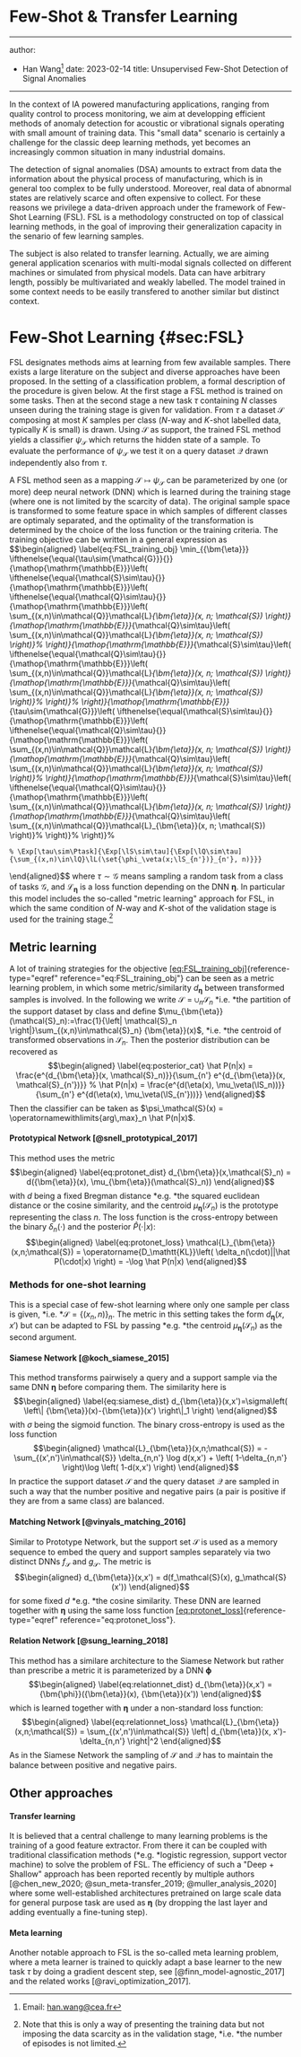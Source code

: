 # Few-Shot & Transfer Learning

---
author:
- Han Wang[^1]
date: 2023-02-14
title:  Unsupervised Few-Shot Detection of Signal Anomalies
---

In the context of IA powered manufacturing applications, ranging from
quality control to process monitoring, we aim at developping efficient
methods of anomaly detection for acoustic or vibrational signals
operating with small amount of training data. This "small data" scenario
is certainly a challenge for the classic deep learning methods, yet
becomes an increasingly common situation in many industrial domains.

The detection of signal anomalies (DSA) amounts to extract from data the
information about the physical process of manufacturing, which is in
general too complex to be fully understood. Moreover, real data of
abnormal states are relatively scarce and often expensive to collect.
For these reasons we privilege a data-driven approach under the
framework of Few-Shot Learning (FSL). FSL is a methodology constructed
on top of classical learning methods, in the goal of improving their
generalization capacity in the senario of few learning samples.

The subject is also related to transfer learning. Actually, we are
aiming general application scenarios with multi-modal signals collected
on different machines or simulated from physical models. Data can have
arbitrary length, possibly be multivariated and weakly labelled. The
model trained in some context needs to be easily transfered to another
similar but distinct context.

# Few-Shot Learning {#sec:FSL}

FSL designates methods aims at learning from few available samples.
There exists a large literature on the subject and diverse approaches
have been proposed. In the setting of a classification problem, a formal
description of the procedure is given below. At the first stage a FSL
method is trained on some tasks. Then at the second stage a new task
$\tau$ containing $N$ classes unseen during the training stage is given
for validation. From $\tau$ a dataset $\mathcal{S}$ composing at most
$K$ samples per class ($N$-way and $K$-shot labelled data, typically $K$
is small) is drawn. Using $\mathcal{S}$ as support, the trained FSL
method yields a classifier $\psi_\mathcal{S}$ which returns the hidden
state of a sample. To evaluate the performance of $\psi_\mathcal{S}$ we
test it on a query dataset $\mathcal{Q}$ drawn independently also from
$\tau$.

A FSL method seen as a mapping $\mathcal{S}\mapsto \psi_\mathcal{S}$ can
be parameterized by one (or more) deep neural network (DNN) which is
learned during the training stage (where one is not limited by the
scarcity of data). The original sample space is transformed to some
feature space in which samples of different classes are optimaly
separated, and the optimality of the transformation is determined by the
choice of the loss function or the training criteria. The training
objective can be written in a general expression as $$\begin{aligned}
    \label{eq:FSL_training_obj}
    \min_{{\bm{\eta}}}
\ifthenelse{\equal{\tau\sim{\mathcal{G}}}{}}{\mathop{\mathrm{\mathbb{E}}}\left(
\ifthenelse{\equal{\mathcal{S}\sim\tau}{}}{\mathop{\mathrm{\mathbb{E}}}\left(
\ifthenelse{\equal{\mathcal{Q}\sim\tau}{}}{\mathop{\mathrm{\mathbb{E}}}\left( \sum_{(x,n)\in\mathcal{Q}}\mathcal{L}_{\bm{\eta}}(x, n; \mathcal{S}) \right)}{\mathop{\mathrm{\mathbb{E}}}_{\mathcal{Q}\sim\tau}\left( \sum_{(x,n)\in\mathcal{Q}}\mathcal{L}_{\bm{\eta}}(x, n; \mathcal{S}) \right)}%
 \right)}{\mathop{\mathrm{\mathbb{E}}}_{\mathcal{S}\sim\tau}\left(
\ifthenelse{\equal{\mathcal{Q}\sim\tau}{}}{\mathop{\mathrm{\mathbb{E}}}\left( \sum_{(x,n)\in\mathcal{Q}}\mathcal{L}_{\bm{\eta}}(x, n; \mathcal{S}) \right)}{\mathop{\mathrm{\mathbb{E}}}_{\mathcal{Q}\sim\tau}\left( \sum_{(x,n)\in\mathcal{Q}}\mathcal{L}_{\bm{\eta}}(x, n; \mathcal{S}) \right)}%
 \right)}%
 \right)}{\mathop{\mathrm{\mathbb{E}}}_{\tau\sim{\mathcal{G}}}\left(
\ifthenelse{\equal{\mathcal{S}\sim\tau}{}}{\mathop{\mathrm{\mathbb{E}}}\left(
\ifthenelse{\equal{\mathcal{Q}\sim\tau}{}}{\mathop{\mathrm{\mathbb{E}}}\left( \sum_{(x,n)\in\mathcal{Q}}\mathcal{L}_{\bm{\eta}}(x, n; \mathcal{S}) \right)}{\mathop{\mathrm{\mathbb{E}}}_{\mathcal{Q}\sim\tau}\left( \sum_{(x,n)\in\mathcal{Q}}\mathcal{L}_{\bm{\eta}}(x, n; \mathcal{S}) \right)}%
 \right)}{\mathop{\mathrm{\mathbb{E}}}_{\mathcal{S}\sim\tau}\left(
\ifthenelse{\equal{\mathcal{Q}\sim\tau}{}}{\mathop{\mathrm{\mathbb{E}}}\left( \sum_{(x,n)\in\mathcal{Q}}\mathcal{L}_{\bm{\eta}}(x, n; \mathcal{S}) \right)}{\mathop{\mathrm{\mathbb{E}}}_{\mathcal{Q}\sim\tau}\left( \sum_{(x,n)\in\mathcal{Q}}\mathcal{L}_{\bm{\eta}}(x, n; \mathcal{S}) \right)}%
 \right)}%
 \right)}%

    % \Exp[\tau\sim\Ptask]{\Exp[\lS\sim\tau]{\Exp[\lQ\sim\tau]{\sum_{(x,n)\in\lQ}\lL(\set{\phi_\veta(x;\lS_{n'})}_{n'}, n)}}}
\end{aligned}$$ where $\tau\sim{\mathcal{G}}$ means sampling a random
task from a class of tasks ${\mathcal{G}}$, and
$\mathcal{L}_{\bm{\eta}}$ is a loss function depending on the DNN
${\bm{\eta}}$. In particular this model includes the so-called "metric
learning" approach for FSL, in which the same condition of $N$-way and
$K$-shot of the validation stage is used for the training stage.[^2]

## Metric learning

A lot of training strategies for the objective
[\[eq:FSL_training_obj\]](#eq:FSL_training_obj){reference-type="eqref"
reference="eq:FSL_training_obj"} can be seen as a metric learning
problem, in which some metric/similarity $d_{\bm{\eta}}$ between
transformed samples is involved. In the following we write
$\mathcal{S}=\cup_n \mathcal{S}_n$ *i.e. *the partition of the support
dataset by class and define
$\mu_{\bm{\eta}}(\mathcal{S}_n):=\frac{1}{\left| \mathcal{S}_n \right|}\sum_{(x,n)\in\mathcal{S}_n} {\bm{\eta}}(x)$,
*i.e. *the centroid of transformed observations in $\mathcal{S}_n$. Then
the posterior distribution can be recovered as $$\begin{aligned}
    \label{eq:posterior_cat}
    \hat P(n|x) = \frac{e^{d_{\bm{\eta}}(x, \mathcal{S}_n)}}{\sum_{n'} e^{d_{\bm{\eta}}(x, \mathcal{S}_{n'})}}
    % \hat P(n|x) = \frac{e^{d(\eta(x), \mu_\veta(\lS_n))}}{\sum_{n'} e^{d(\eta(x), \mu_\veta(\lS_{n'}))}}
\end{aligned}$$ Then the classifier can be taken as
$\psi_\mathcal{S}(x) = \operatornamewithlimits{arg\,max}_n \hat P(n|x)$.

#### Prototypical Network [@snell_prototypical_2017]

This method uses the metric $$\begin{aligned}
    \label{eq:protonet_dist}
    d_{\bm{\eta}}(x,\mathcal{S}_n) = d({\bm{\eta}}(x), \mu_{\bm{\eta}}(\mathcal{S}_n))
\end{aligned}$$ with $d$ being a fixed Bregman distance *e.g. *the
squared euclidean distance or the cosine similarity, and the centroid
$\mu_{\bm{\eta}}(\mathcal{S}_n)$ is the prototype representing the class
$n$. The loss function is the cross-entropy between the binary
$\delta_n(\cdot)$ and the posterior $\hat P(\cdot|x)$: $$\begin{aligned}
    \label{eq:protonet_loss}
    \mathcal{L}_{\bm{\eta}}(x,n;\mathcal{S}) = \operatorname{D_\mathtt{KL}}\left( \delta_n(\cdot)||\hat P(\cdot|x) \right) =  -\log \hat P(n|x)
\end{aligned}$$

### Methods for one-shot learning

This is a special case of few-shot learning where only one sample per
class is given, *i.e. *$\mathcal{S}=\left\{ (x_n,n) \right\}_n$. The
metric in this setting takes the form $d_{\bm{\eta}}(x,x')$ but can be
adapted to FSL by passing *e.g. *the centroid
$\mu_{\bm{\eta}}(\mathcal{S}_n)$ as the second argument.

#### Siamese Network [@koch_siamese_2015]

This method transforms pairwisely a query and a support sample via the
same DNN ${\bm{\eta}}$ before comparing them. The similarity here is
$$\begin{aligned}
    \label{eq:siamese_dist}
    d_{\bm{\eta}}(x,x')=\sigma\left( \left\| {\bm{\eta}}(x)-{\bm{\eta}}(x') \right\|_1 \right)
\end{aligned}$$ with $\sigma$ being the sigmoid function. The binary
cross-entropy is used as the loss function $$\begin{aligned}
    \mathcal{L}_{\bm{\eta}}(x,n;\mathcal{S})
    = -\sum_{(x',n')\in\mathcal{S}} \delta_{n,n'} \log d(x,x') + \left( 1-\delta_{n,n'} \right)\log \left( 1-d(x,x') \right)
\end{aligned}$$ In practice the support dataset $\mathcal{S}$ and the
query dataset $\mathcal{Q}$ are sampled in such a way that the number
positive and negative pairs (a pair is positive if they are from a same
class) are balanced.

#### Matching Network [@vinyals_matching_2016]

Similar to Prototype Network, but the support set $\mathcal{S}$ is used
as a memory sequence to embed the query and support samples separately
via two distinct DNNs $f_\mathcal{S}$ and $g_\mathcal{S}$. The metric is
$$\begin{aligned}
    d_{\bm{\eta}}(x,x') = d(f_\mathcal{S}(x), g_\mathcal{S}(x'))
\end{aligned}$$ for some fixed $d$ *e.g. *the cosine similarity. These
DNN are learned together with ${\bm{\eta}}$ using the same loss function
[\[eq:protonet_loss\]](#eq:protonet_loss){reference-type="eqref"
reference="eq:protonet_loss"}.

#### Relation Network [@sung_learning_2018]

This method has a similare architecture to the Siamese Network but
rather than prescribe a metric it is parameterized by a DNN
${\bm{\phi}}$ $$\begin{aligned}
    \label{eq:relationnet_dist}
    d_{\bm{\eta}}(x,x') = {\bm{\phi}}({\bm{\eta}}(x), {\bm{\eta}}(x'))
\end{aligned}$$ which is learned together with ${\bm{\eta}}$ under a
non-standard loss function: $$\begin{aligned}
    \label{eq:relationnet_loss}
    \mathcal{L}_{\bm{\eta}}(x,n;\mathcal{S}) = \sum_{(x',n')\in\mathcal{S}} \left| d_{\bm{\eta}}(x, x')-\delta_{n,n'} \right|^2
\end{aligned}$$ As in the Siamese Network the sampling of $\mathcal{S}$
and $\mathcal{Q}$ has to maintain the balance between positive and
negative pairs.

## Other approaches

#### Transfer learning

It is believed that a central challenge to many learning problems is the
training of a good feature extractor. From there it can be coupled with
traditional classification methods (*e.g. *logistic regression, support
vector machine) to solve the problem of FSL. The efficiency of such a
"Deep + Shallow" approach has been reported recently by multiple authors
[@chen_new_2020; @sun_meta-transfer_2019; @muller_analysis_2020] where
some well-established architectures pretrained on large scale data for
general purpose task are used as ${\bm{\eta}}$ (by dropping the last
layer and adding eventually a fine-tuning step).

#### Meta learning

Another notable approach to FSL is the so-called meta learning problem,
where a meta learner is trained to quickly adapt a base learner to the
new task $\tau$ by doing a gradient descent step, see
[@finn_model-agnostic_2017] and the related works
[@ravi_optimization_2017].
<!--
::: thebibliography
10

Y. Chen, X. Wang, Z. Liu, H. Xu, and T. Darrell. A New Meta-Baseline for
Few-Shot Learning. , Apr. 2020. arXiv: 2003.04390.

C. Finn, P. Abbeel, and S. Levine. Model-agnostic meta-learning for fast
adaptation of deep networks. In *International Conference on Machine
Learning*, pages 1126--1135. PMLR, 2017.

Y. Kawaguchi, K. Imoto, Y. Koizumi, N. Harada, D. Niizumi, K. Dohi,
R. Tanabe, H. Purohit, and T. Endo. Description and Discussion on DCASE
2021 Challenge Task 2: Unsupervised Anomalous Sound Detection for
Machine Condition Monitoring under Domain Shifted Conditions. , June
2021. arXiv: 2106.04492.

G. Koch, R. Zemel, and R. Salakhutdinov. Siamese neural networks for
one-shot image recognition. In *ICML deep learning workshop*, volume 2.
Lille, 2015.

Y. Koizumi, Y. Kawaguchi, K. Imoto, T. Nakamura, Y. Nikaido, R. Tanabe,
H. Purohit, K. Suefusa, T. Endo, and M. Yasuda. Description and
discussion on DCASE2020 challenge task2: Unsupervised anomalous sound
detection for machine condition monitoring. , 2020.

Y. Koizumi, S. Murata, N. Harada, S. Saito, and H. Uematsu. : Few-shot
learning for anomaly detection to minimize false-negative rate with
ensured true-positive rate. In *ICASSP 2019-2019 IEEE International
Conference on Acoustics, Speech and Signal Processing (ICASSP)*, pages
915--919. IEEE, 2019.

Y. Koizumi, S. Saito, H. Uematsu, Y. Kawachi, and N. Harada.
Unsupervised Detection of Anomalous Sound Based on Deep Learning and the
Neyman--Pearson Lemma. , 27(1):212--224, Jan. 2019. Conference Name:
IEEE/ACM Transactions on Audio, Speech, and Language Processing.

C. Li, S. Li, A. Zhang, Q. He, Z. Liao, and J. Hu. Meta-learning for
few-shot bearing fault diagnosis under complex working conditions. ,
439:197--211, 2021. Publisher: Elsevier.

P. Malhotra, A. Ramakrishnan, G. Anand, L. Vig, P. Agarwal, and
G. Shroff. -based Encoder-Decoder for Multi-sensor Anomaly Detection. ,
July 2016. arXiv: 1607.00148.

R. Müller, S. Illium, F. Ritz, and K. Schmid. Analysis of Feature
Representations for Anomalous Sound Detection. , 2020.

S. Ravi and H. Larochelle. Optimization as a Model for Few-Shot
Learning. In *5th International Conference on Learning Representations,
ICLR 2017, Toulon, France, April 24-26, 2017, Conference Track
Proceedings*. OpenReview.net, 2017.

L. Ruff, J. R. Kauffmann, R. A. Vandermeulen, G. Montavon, W. Samek,
M. Kloft, T. G. Dietterich, and K.-R. Müller. A unifying review of deep
and shallow anomaly detection. , 2021. Publisher: IEEE.

J. Snell, K. Swersky, and R. Zemel. Prototypical networks for few-shot
learning. In *Proceedings of the 31st International Conference on Neural
Information Processing Systems*, NIPS'17, pages 4080--4090, Red Hook,
NY, USA, Dec. 2017. Curran Associates Inc.

Q. Sun, Y. Liu, T.-S. Chua, and B. Schiele. Meta-transfer learning for
few-shot learning. In *Proceedings of the IEEE/CVF Conference on
Computer Vision and Pattern Recognition*, pages 403--412, 2019.

F. Sung, Y. Yang, L. Zhang, T. Xiang, P. H. Torr, and T. M. Hospedales.
Learning to compare: Relation network for few-shot learning. In
*Proceedings of the IEEE conference on computer vision and pattern
recognition*, pages 1199--1208, 2018.

O. Vinyals, C. Blundell, T. Lillicrap, K. Kavukcuoglu, and D. Wierstra.
Matching networks for one shot learning. In *Proceedings of the 30th
International Conference on Neural Information Processing Systems*,
NIPS'16, pages 3637--3645, Red Hook, NY, USA, Dec. 2016. Curran
Associates Inc.
::: -->

[^1]: Email: han.wang@cea.fr

[^2]: Note that this is only a way of presenting the training data but
    not imposing the data scarcity as in the validation stage,
    *i.e. *the number of episodes is not limited.
